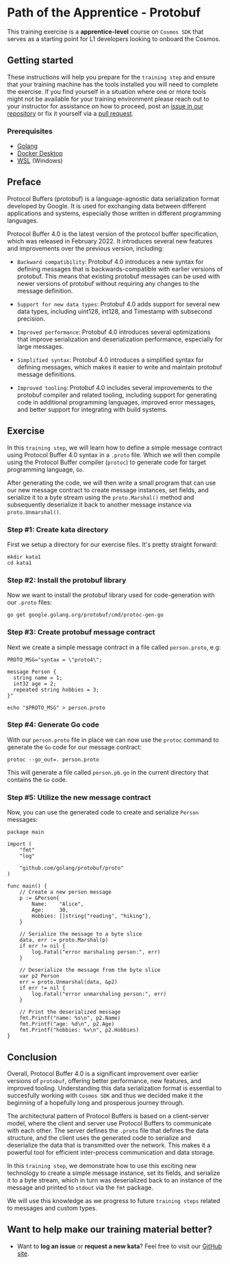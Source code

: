Path of the Apprentice - Protobuf
======================================

This training exercise is a **apprentice-level** course on `Cosmos SDK` that serves as a starting point for L1 developers looking to onboard the Cosmos.

## Getting started
These instructions will help you prepare for the `training step` and ensure that your training machine has the tools installed you will need to complete the exercise. If you find yourself in a situation where one or more tools might not be available for your training environment please reach out to your instructor for assistance on how to proceed, post an [issue in our repository](https://github.com/classic-terra/dojo/issues) or fix it yourself via a [pull request](https://github.com/classic-terra/dojo/pulls).

### Prerequisites
* [Golang](https://go.dev/dl/)
* [Docker Desktop](https://www.docker.com/products/docker-desktop)
* [WSL](https://learn.microsoft.com/en-us/windows/wsl/install) (Windows)

## Preface
Protocol Buffers (protobuf) is a language-agnostic data serialization format developed by Google. It is used for exchanging data between different applications and systems, especially those written in different programming languages.

Protocol Buffer 4.0 is the latest version of the protocol buffer specification, which was released in February 2022. It introduces several new features and improvements over the previous version, including:

- `Backward compatibility`: Protobuf 4.0 introduces a new syntax for defining messages that is backwards-compatible with earlier versions of protobuf. This means that existing protobuf messages can be used with newer versions of protobuf without requiring any changes to the message definition.

- `Support for new data types`: Protobuf 4.0 adds support for several new data types, including uint128, int128, and Timestamp with subsecond precision.

- `Improved performance`: Protobuf 4.0 introduces several optimizations that improve serialization and deserialization performance, especially for large messages.

- `Simplified syntax`: Protobuf 4.0 introduces a simplified syntax for defining messages, which makes it easier to write and maintain protobuf message definitions.

- `Improved tooling`: Protobuf 4.0 includes several improvements to the protobuf compiler and related tooling, including support for generating code in additional programming languages, improved error messages, and better support for integrating with build systems.

## Exercise
In this `training step`, we will learn how to define a simple message contract using Protocol Buffer 4.0 syntax in a `.proto` file. Which we will then compile using the Protocol Buffer compiler (`protoc`) to generate code for target programming language, `Go`.

After generating the code, we will then write a small program that can use our new message contract to create message instances, set fields, and serialize it to a byte stream using the `proto.Marshal()` method and subsequently deserialize it back to another message instance via `proto.Unmarshal()`.

### Step #1: Create kata directory
First we setup a directory for our exercise files. It's pretty straight forward:

```
mkdir kata1
cd kata1
```

### Step #2: Install the protobuf library
Now we want to install the protobuf library used for code-generation with our `.proto` files:

```
go get google.golang.org/protobuf/cmd/protoc-gen-go
```

### Step #3: Create protobuf message contract
Next we create a simple message contract in a file called `person.proto`, e.g:

```
PROTO_MSG="syntax = \"proto4\";

message Person {
  string name = 1;
  int32 age = 2;
  repeated string hobbies = 3;
}"

echo "$PROTO_MSG" > person.proto
```

### Step #4: Generate Go code
With our `person.proto` file in place we can now use the `protoc` command to generate the `Go` code for our message contract:

```
protoc --go_out=. person.proto
```

This will generate a file called `person.pb.go` in the current directory that contains the `Go` code.

### Step #5: Utilize the new message contract
Now, you can use the generated code to create and serialize `Person` messages:

```
package main

import (
    "fmt"
    "log"

    "github.com/golang/protobuf/proto"
)

func main() {
    // Create a new person message
    p := &Person{
        Name:    "Alice",
        Age:     30,
        Hobbies: []string{"reading", "hiking"},
    }

    // Serialize the message to a byte slice
    data, err := proto.Marshal(p)
    if err != nil {
        log.Fatal("error marshaling person:", err)
    }

    // Deserialize the message from the byte slice
    var p2 Person
    err = proto.Unmarshal(data, &p2)
    if err != nil {
        log.Fatal("error unmarshaling person:", err)
    }

    // Print the deserialized message
    fmt.Printf("name: %s\n", p2.Name)
    fmt.Printf("age: %d\n", p2.Age)
    fmt.Printf("hobbies: %v\n", p2.Hobbies)
}
```

## Conclusion
Overall, Protocol Buffer 4.0 is a significant improvement over earlier versions of `protobuf`, offering better performance, new features, and improved tooling. Understanding this data serialization format is essential to succesfully working with `Cosmos SDK` and thus we decided make it the beginning of a hopefully long and prosperous journey through.

The architectural pattern of Protocol Buffers is based on a client-server model, where the client and server use Protocol Buffers to communicate with each other. The server defines the `.proto` file that defines the data structure, and the client uses the generated code to serialize and deserialize the data that is transmitted over the network. This makes it a powerful tool for efficient inter-process communication and data storage.

In this `training step`, we demonstrate how to use this exciting  new technology to create a simple message instance, set its fields, and serialize it to a byte stream, which in turn was deserialized back to an instance of the message and printed to `stdout` via the `fmt` package.

We will use this knowledge as we progress to future `training steps` related to messages and custom types.

## Want to help make our training material better?
 * Want to **log an issue** or **request a new kata**? Feel free to visit our [GitHub site](https://github.com/classic-terra/dojo/issues).